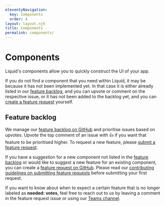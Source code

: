 ```yaml
---
eleventyNavigation:
  key: Components
  order: 4
layout: layout.njk
title: Components
permalink: components/
---
```


# Components

Liquid's components allow you to quickly construct the UI of your app.

If you do not find a component that you need within Liquid, it may be because it has not been implemented yet. In that case it is either already listed in our [feature backlog][feature backlog], and you can upvote or comment on the respective issue, or it has not been added to the backlog yet, and you can [create a feature request][feature request template] yourself.

## Feature backlog

We manage our [feature backlog on GitHub][feature backlog] and prioritise issues based on upvotes. Upvote the top comment of an issue with 👍 if you want that feature to be prioritised higher. To request a new feature, please [submit a feature request][feature request template].

<ld-notice headline="Submitting a feature request">
  If you have a suggestion for a new component not listed in the <a href="https://github.com/emdgroup-liquid/liquid/issues?q=is%3Aissue+sort%3Areactions-%2B1-desc+label%3Afeature+-label%3Aduplicate+is%3Aopen">feature backlog</a> or would like to suggest a new feature for an existing component, you can create a <a href="https://github.com/emdgroup-liquid/liquid/issues/new?assignees=&labels=feature%2Ctriage&template=feature_request.yml&title=feat%3A+" rel="noreferrer noopener" target="_blank">feature request on GitHub</a>. Please read our <a href="https://github.com/emdgroup-liquid/liquid/blob/main/CONTRIBUTING.md#requesting-new-features" rel="noreferrer noopener" target="_blank">contributing guidelines on submitting feature requests</a> before submitting your first request.
</ld-notice>

If you want to know about when to expect a certain feature that is no longer labeled as **needed: votes**, feel free to reach out to us by leaving a comment in the feature request issue or using our [Teams channel](https://teams.microsoft.com/l/channel/19%3ab5381a933c6c413ea0ae41c3b424acd8%40thread.skype/Liquid%2520Design%2520System?groupId=babb6c18-c13f-43ef-baf2-ce1617f228cd&tenantId=db76fb59-a377-4120-bc54-59dead7d39c9).

[feature backlog]: https://github.com/emdgroup-liquid/liquid/issues?q=is%3Aissue+sort%3Areactions-%2B1-desc+label%3Afeature+-label%3Aduplicate+is%3Aopen
[feature request template]: https://github.com/emdgroup-liquid/liquid/issues/new?assignees=&labels=feature%2Ctriage&template=feature_request.yml&title=feat%3A+